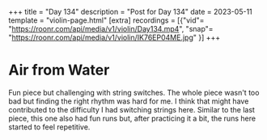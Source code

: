 +++
title = "Day 134"
description = "Post for Day 134"
date = 2023-05-11
template = "violin-page.html"
[extra]
recordings = [{"vid"= "https://roonr.com/api/media/v1/violin/Day134.mp4", "snap"= "https://roonr.com/api/media/v1/violin/IK76EP04ME.jpg" }]
+++

# Air from Water
Fun piece but challenging with string switches. The whole piece wasn't too bad but finding the right rhythm was hard for me. I think that might have contributed to the difficulty I had switching strings here. Similar to the last piece, this one also had fun runs but, after practicing it a bit, the runs here started to feel repetitive.